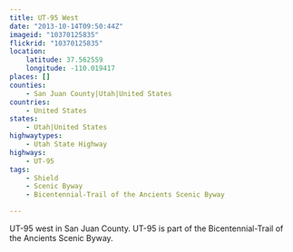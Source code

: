 ```yaml
---
title: UT-95 West
date: "2013-10-14T09:50:44Z"
imageid: "10370125835"
flickrid: "10370125835"
location:
    latitude: 37.562559
    longitude: -110.019417
places: []
counties:
    - San Juan County|Utah|United States
countries:
    - United States
states:
    - Utah|United States
highwaytypes:
    - Utah State Highway
highways:
    - UT-95
tags:
    - Shield
    - Scenic Byway
    - Bicentennial-Trail of the Ancients Scenic Byway

---
```

UT-95 west in San Juan County.  UT-95 is part of the Bicentennial-Trail of the Ancients Scenic Byway.